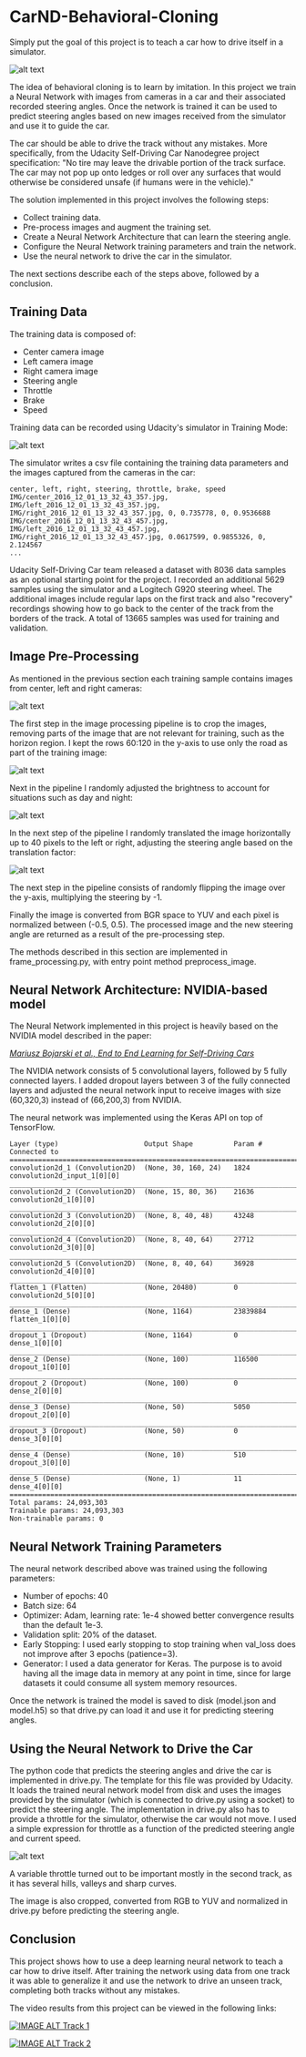 # CarND-Behavioral-Cloning

Simply put the goal of this project is to teach a car how to drive itself in a simulator.

![alt text](./resources/simulator_autonomous.png "Simulator in Autonomous Mode")

The idea of behavioral cloning is to learn by imitation. In this project we train a Neural Network
with images from cameras in a car and their associated recorded steering angles. Once the network is trained it can be 
used to predict steering angles based on new images received from the simulator and use it to guide the car.

The car should be able to drive the track without any mistakes. More specifically, from the Udacity Self-Driving Car 
Nanodegree project specification: "No tire may leave the drivable portion of the track surface. The car may not pop up 
onto ledges or roll over any surfaces that would otherwise be considered unsafe (if humans were in the vehicle)."

The solution implemented in this project involves the following steps:
* Collect training data.
* Pre-process images and augment the training set.
* Create a Neural Network Architecture that can learn the steering angle.
* Configure the Neural Network training parameters and train the network.
* Use the neural network to drive the car in the simulator.

The next sections describe each of the steps above, followed by a conclusion.

## Training Data
The training data is composed of:
* Center camera image
* Left camera image
* Right camera image
* Steering angle
* Throttle
* Brake
* Speed

Training data can be recorded using Udacity's  simulator in Training Mode: 

![alt text](./resources/simulator_homescreen.png "Udacity Self Driving")

The simulator writes a csv file containing the training data parameters and  the images captured from the cameras in
the car:
```
center, left, right, steering, throttle, brake, speed
IMG/center_2016_12_01_13_32_43_357.jpg, IMG/left_2016_12_01_13_32_43_357.jpg, IMG/right_2016_12_01_13_32_43_357.jpg, 0, 0.735778, 0, 0.9536688
IMG/center_2016_12_01_13_32_43_457.jpg, IMG/left_2016_12_01_13_32_43_457.jpg, IMG/right_2016_12_01_13_32_43_457.jpg, 0.0617599, 0.9855326, 0, 2.124567
...
```

Udacity Self-Driving Car team released a dataset with 8036 data samples as an optional starting point for the project.
I recorded an additional 5629 samples using the simulator and a Logitech G920 steering wheel. The additional images
include regular laps on the first track and also "recovery" recordings showing how to go back to the center of the track
 from the borders of the track. A total of 13665 samples was used for training and validation.

## Image Pre-Processing
As mentioned in the previous section each training sample contains images from center, left and right cameras:

![alt text](./resources/center_left_right.png "Center, Left and Right Camera Images")

The first step in the image processing pipeline is to crop the images, removing parts of the image that are not relevant
for training, such as the horizon region. I kept the rows 60:120 in the y-axis to use only the road as part
of the training image:

![alt text](./resources/cropped_center_left_right.png "Cropped Images")

Next in the pipeline I randomly adjusted the brightness to account for  situations such as day and night:

![alt text](./resources/brightness_center_left_right.png "Random Brightness Adjustment")

In the next step of the pipeline I randomly translated the image horizontally up to 40 pixels to the left or right,
adjusting the steering angle based on the translation factor:

![alt text](./resources/translation_center_left_right.png "Randomly Translated Images")

The next step in the pipeline consists of randomly flipping the image over the y-axis, multiplying the steering
 by -1.
 
Finally the image is converted from BGR space to YUV and each pixel is normalized between (-0.5, 0.5). 
The processed image and the new steering angle are returned as a result of the pre-processing step.

The methods described in this section are implemented in frame_processing.py, with entry point method preprocess_image.

## Neural Network Architecture: NVIDIA-based model
The Neural Network implemented in this project is heavily based on the NVIDIA model described in the paper:
 
[_Mariusz Bojarski et al., End to End Learning for Self-Driving Cars_](https://images.nvidia.com/content/tegra/automotive/images/2016/solutions/pdf/end-to-end-dl-using-px.pdf) 

The NVIDIA network consists of 5 convolutional layers, followed by 5 fully connected layers. I added dropout layers
 between 3 of the fully connected layers and adjusted the neural network input to receive images with size (60,320,3)
 instead of (66,200,3) from NVIDIA.

The neural network was implemented using the Keras API on top of TensorFlow.
```
Layer (type)                     Output Shape          Param #     Connected to                     
====================================================================================================
convolution2d_1 (Convolution2D)  (None, 30, 160, 24)   1824        convolution2d_input_1[0][0]      
____________________________________________________________________________________________________
convolution2d_2 (Convolution2D)  (None, 15, 80, 36)    21636       convolution2d_1[0][0]            
____________________________________________________________________________________________________
convolution2d_3 (Convolution2D)  (None, 8, 40, 48)     43248       convolution2d_2[0][0]            
____________________________________________________________________________________________________
convolution2d_4 (Convolution2D)  (None, 8, 40, 64)     27712       convolution2d_3[0][0]            
____________________________________________________________________________________________________
convolution2d_5 (Convolution2D)  (None, 8, 40, 64)     36928       convolution2d_4[0][0]            
____________________________________________________________________________________________________
flatten_1 (Flatten)              (None, 20480)         0           convolution2d_5[0][0]            
____________________________________________________________________________________________________
dense_1 (Dense)                  (None, 1164)          23839884    flatten_1[0][0]                  
____________________________________________________________________________________________________
dropout_1 (Dropout)              (None, 1164)          0           dense_1[0][0]                    
____________________________________________________________________________________________________
dense_2 (Dense)                  (None, 100)           116500      dropout_1[0][0]                  
____________________________________________________________________________________________________
dropout_2 (Dropout)              (None, 100)           0           dense_2[0][0]                    
____________________________________________________________________________________________________
dense_3 (Dense)                  (None, 50)            5050        dropout_2[0][0]                  
____________________________________________________________________________________________________
dropout_3 (Dropout)              (None, 50)            0           dense_3[0][0]                    
____________________________________________________________________________________________________
dense_4 (Dense)                  (None, 10)            510         dropout_3[0][0]                  
____________________________________________________________________________________________________
dense_5 (Dense)                  (None, 1)             11          dense_4[0][0]                    
====================================================================================================
Total params: 24,093,303
Trainable params: 24,093,303
Non-trainable params: 0
```
## Neural Network Training Parameters
The neural network described above was trained using the following parameters:
* Number of epochs: 40
* Batch size: 64
* Optimizer: Adam, learning rate: 1e-4 showed better convergence results than the default 1e-3.
* Validation split: 20% of the dataset.
* Early Stopping: I used early stopping to stop training when val_loss does not improve after
3 epochs (patience=3).
* Generator: I used a data generator for Keras. The purpose is to avoid having all the image data in memory at any
 point in time, since for large datasets it could consume all system memory resources. 

Once the network is trained the model is saved to disk (model.json and model.h5) so that drive.py can load it and 
use it for predicting steering angles. 

## Using the Neural Network to Drive the Car
The python code that predicts the steering angles and drive the car is implemented in drive.py. The template for this
file was provided by Udacity. It loads the trained neural network model from disk and uses the images provided by the 
simulator (which is connected to drive.py using a socket) to predict the steering angle. The implementation in drive.py 
also has to provide a throttle for the simulator, otherwise the car would not move. I used a simple expression for 
throttle as a function of the predicted steering angle and current speed.

![alt text](./resources/throttle_plot.png "Throttle as a function of current speed and steering angle")

A variable throttle turned out to be important mostly in the second track, as it has several hills, valleys and sharp 
curves. 

The image is also cropped, converted from RGB to YUV and normalized in drive.py before predicting the steering angle. 

## Conclusion
This project shows how to use a deep learning neural network to teach a car how to drive itself. After training the 
network using data from one track it was able to generalize it and use the network to drive an unseen track, completing 
both tracks without any mistakes.

The video results from this project can be viewed in the following links:

[![IMAGE ALT Track 1](http://img.youtube.com/vi/_OV4fGL45To/0.jpg)](http://www.youtube.com/watch?v=_OV4fGL45To)

[![IMAGE ALT Track 2](http://img.youtube.com/vi/YAKpJJdbG4c/0.jpg)](http://www.youtube.com/watch?v=YAKpJJdbG4c)

